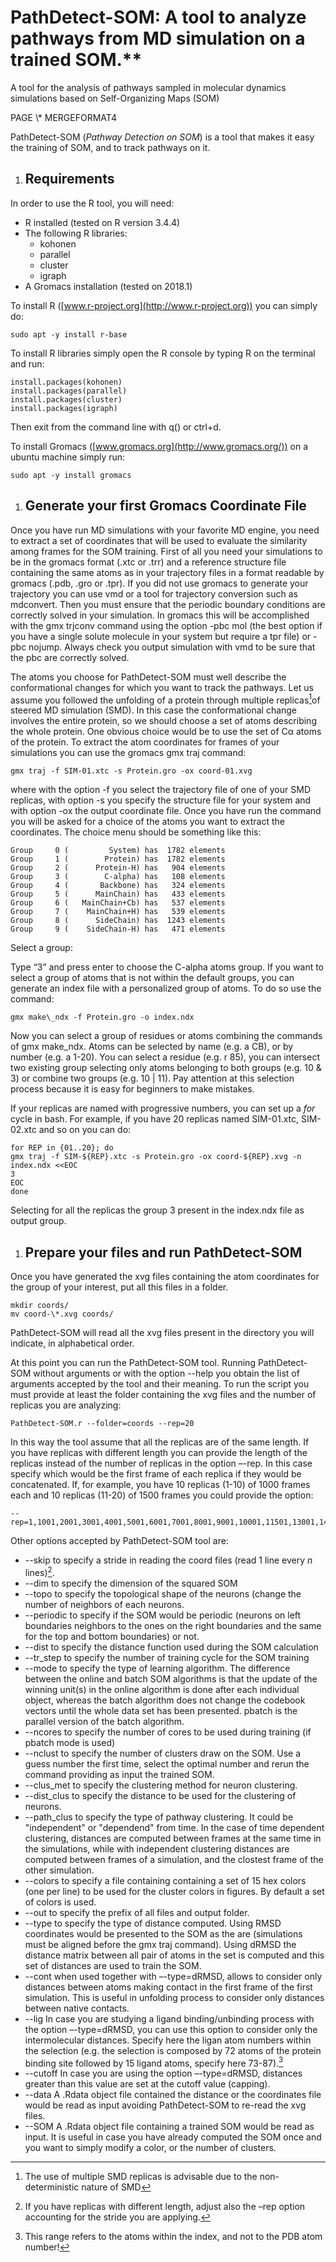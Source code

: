 # PathDetect-SOM: A tool to analyze pathways from MD simulation on a trained SOM.**
A tool for the analysis of pathways sampled in molecular dynamics simulations based on Self-Organizing Maps (SOM)

PAGE   \\* MERGEFORMAT4

PathDetect-SOM (*Pathway Detection on SOM*) is a tool that makes it easy the training of SOM, and to track pathways on it. 
1. ## **Requirements**
In order to use the R tool, you will need:

- R installed (tested on R version 3.4.4)
- The following R libraries:
  - kohonen
  - parallel
  - cluster
  - igraph
- A Gromacs installation (tested on 2018.1)

To install R ([www.r-project.org](http://www.r-project.org)) you can simply do:

    sudo apt -y install r-base

To install R libraries simply open the R console by typing R on the terminal and run:

    install.packages(kohonen)
    install.packages(parallel)  
    install.packages(cluster)
    install.packages(igraph)

Then exit from the command line with q() or ctrl+d.

To install Gromacs ([www.gromacs.org](http://www.gromacs.org/)) on a ubuntu machine simply run:

    sudo apt -y install gromacs




1. ## **Generate your first Gromacs Coordinate File**
Once you have run MD simulations with your favorite MD engine, you need to extract a set of coordinates that will be used to evaluate the similarity among frames for the SOM training. First of all you need your simulations to be in the gromacs format (.xtc or .trr) and a reference structure file containing the same atoms as in your trajectory files in a format readable by gromacs (.pdb, .gro or .tpr). If you did not use gromacs to generate your trajectory you can use vmd or a tool for trajectory conversion such as mdconvert. Then you must ensure that the periodic boundary conditions are correctly solved in your simulation. In gromacs this will be accomplished with the gmx trjconv command using the option -pbc mol (the best option if you have a single solute molecule in your system but require a tpr file) or -pbc nojump. Always check you output simulation with vmd to be sure that the pbc are correctly solved.

The atoms you choose for PathDetect-SOM must well describe the conformational changes for which you want to track the pathways. Let us assume you followed the unfolding of a protein through multiple replicas[^1]of steered MD simulation (SMD). In this case the conformational change involves the entire protein, so we should choose a set of atoms describing the whole protein. One obvious choice would be to use the set of Cα atoms of the protein. To extract the atom coordinates for frames of your simulations you can use the gromacs gmx traj command:

    gmx traj -f SIM-01.xtc -s Protein.gro -ox coord-01.xvg 

where with the option -f you select the trajectory file of one of your SMD replicas, with option -s you specify the structure file for your system and with option -ox the output coordinate file. Once you have run the command you will be asked for a choice of the atoms you want to extract the coordinates. The choice menu should be something like this:

    Group     0 (         System) has  1782 elements
    Group     1 (        Protein) has  1782 elements
    Group     2 (      Protein-H) has   904 elements
    Group     3 (        C-alpha) has   108 elements
    Group     4 (       Backbone) has   324 elements
    Group     5 (      MainChain) has   433 elements
    Group     6 (   MainChain+Cb) has   537 elements
    Group     7 (    MainChain+H) has   539 elements
    Group     8 (      SideChain) has  1243 elements
    Group     9 (    SideChain-H) has   471 elements

Select a group:

Type “3” and press enter to choose the C-alpha atoms group. If you want to select a group of atoms that is not within the default groups, you can generate an index file with a personalized group of atoms. To do so use the command:

    gmx make\_ndx -f Protein.gro -o index.ndx 

Now you can select a group of residues or atoms combining the commands of gmx make\_ndx. Atoms can be selected by name (e.g. a CB), or by number (e.g. a 1-20). You can select a residue (e.g. r 85), you can intersect two existing group selecting only atoms belonging to both groups (e.g. 10 & 3) or combine two groups (e.g. 10 | 11). Pay attention at this selection process because it is easy for beginners to make mistakes.

If your replicas are named with progressive numbers, you can set up a *for* cycle in bash. For example, if you have 20 replicas named SIM-01.xtc, SIM-02.xtc and so on you can do:

    for REP in {01..20}; do
    gmx traj -f SIM-${REP}.xtc -s Protein.gro -ox coord-${REP}.xvg -n index.ndx <<EOC
    3
    EOC
    done

Selecting for all the replicas the group 3 present in the index.ndx file as output group.

1. ## **Prepare your files and run PathDetect-SOM**
Once you have generated the xvg files containing the atom coordinates for the group of your interest, put all this files in a folder.

    mkdir coords/
    mv coord-\*.xvg coords/

PathDetect-SOM will read all the xvg files present in the directory you will indicate, in alphabetical order.

At this point you can run the PathDetect-SOM tool. Running PathDetect-SOM without arguments or with the option --help you obtain the list of arguments accepted by the tool and their meaning. To run the script you must provide at least the folder containing the xvg files and the number of replicas you are analyzing:

    PathDetect-SOM.r --folder=coords --rep=20

In this way the tool assume that all the replicas are of the same length. If you have replicas with different length you can provide the length of the replicas instead of the number of replicas in the option –-rep. In this case specify which would be the first frame of each replica if they would be concatenated. If, for example, you have 10 replicas (1-10) of 1000 frames each and 10 replicas (11-20) of 1500 frames you could provide the option: 

    --rep=1,1001,2001,3001,4001,5001,6001,7001,8001,9001,10001,11501,13001,14501,16001,17501,19001,20501,22001,13501

Other options accepted by PathDetect-SOM tool are:

- --skip to specify a stride in reading the coord files (read 1 line every *n* lines)[^2].
- --dim to specify the dimension of the squared SOM
- --topo to specify the topological shape of the neurons (change the number of neighbors of each neurons.
- --periodic to specify if the SOM would be periodic (neurons on left boundaries neighbors to the ones on the right boundaries and the same for the top and bottom boundaries) or not.
- --dist to specify the distance function used during the SOM calculation
- --tr\_step to specify the number of training cycle for the SOM training
- --mode to specify the type of learning algorithm. The difference between the online and batch SOM algorithms is that the update of the winning unit(s) in the online algorithm is done after each individual object, whereas the batch algorithm does not change the codebook vectors until the whole data set has been presented. pbatch is the parallel version of the batch algorithm.
- --ncores to specify the number of cores to be used during training (if pbatch mode is used)
- --nclust to specify the number of clusters draw on the SOM. Use a guess number the first time, select the optimal number and rerun the command providing as input the trained SOM.
- --clus\_met to specify the clustering method for neuron clustering.
- --dist\_clus to specify the distance to be used for the clustering of neurons.
- --path\_clus to specify the type of pathway clustering. It could be "independent" or "dependend" from time. In the case of time dependent clustering, distances are computed between frames at the same time in the simulations, while with independent clustering distances are computed between frames of a simulation, and the clostest frame of the other simulation.
- --colors to specify a file containing containing a set of 15 hex colors (one per line) to be used for the cluster colors in figures. By default a set of colors is used.
- --out to specify the prefix of all files and output folder.
- --type to specify the type of distance computed. Using RMSD coordinates would be presented to the SOM as the are (simulations must be aligned before the gmx traj command). Using dRMSD the distance matrix between all pair of atoms in the set is computed and this set of distances are used to train the SOM.
- --cont when used together with –-type=dRMSD, allows to consider only distances between atoms making contact in the first frame of the first simulation. This is useful in unfolding process to consider only distances between native contacts.
- --lig In case you are studying a ligand binding/unbinding process with the option –-type=dRMSD, you can use this option to consider only the intermolecular distances. Specify here the ligan atom numbers within the selection (e.g. the selection is composed by 72 atoms of the protein binding site followed by 15 ligand atoms, specify here 73-87).[^3] 
- --cutoff In case you are using the option –-type=dRMSD, distances greater than this value are set at the cutoff value (capping).
- --data A .Rdata object file contained the distance or the coordinates file would be read as input avoiding PathDetect-SOM to re-read the xvg files.
- --SOM A .Rdata object file containing a trained SOM would be read as input. It is useful in case you have already computed the SOM once and you want to simply modify a color, or the number of clusters.
                                                                            

[^1]: The use of multiple SMD replicas is advisable due to the non-deterministic nature of SMD
[^2]: If you have replicas with different length, adjust also the –rep option accounting for the stride you are applying.
[^3]: This range refers to the atoms within the index, and not to the PDB atom number!                     
                                                                                  

